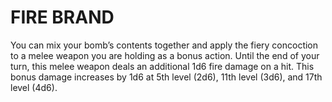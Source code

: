 # FIRE BRAND

You can mix your bomb’s contents together and apply the fiery concoction to a melee weapon you are holding as a bonus action. Until the end of your turn, this melee weapon deals an additional 1d6 fire damage on a hit. This bonus damage increases by 1d6 at 5th level (2d6), 11th level (3d6), and 17th level (4d6).